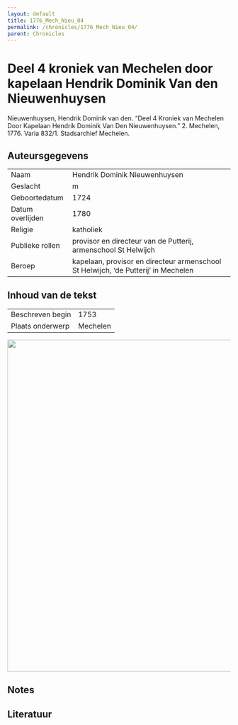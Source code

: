 ```yaml
---
layout: default
title: 1776_Mech_Nieu_04
permalink: /chronicles/1776_Mech_Nieu_04/
parent: Chronicles
--- 
```



# Deel 4 kroniek van Mechelen door kapelaan Hendrik Dominik Van den Nieuwenhuysen 

Nieuwenhuysen, Hendrik Dominik van den. “Deel 4 Kroniek van Mechelen Door Kapelaan Hendrik Dominik Van Den Nieuwenhuysen.” 2. Mechelen, 1776. Varia 832/1. Stadsarchief Mechelen. 

## Auteursgegevens 

| | | 
| --------------- | --------------- | 
| Naam | Hendrik Dominik Nieuwenhuysen | 
| Geslacht | m | 
| Geboortedatum | 1724 | 
| Datum overlijden | 1780 | 
| Religie | katholiek | 
| Publieke rollen | provisor en directeur van de Putterij, armenschool St Helwijch | 
| Beroep | kapelaan, provisor en directeur armenschool St Helwijch, ‘de Putterij’ in Mechelen | 

## Inhoud van de tekst 

| | | 
| --------------- | --------------- | 
| Beschreven begin | 1753 | 
| Plaats onderwerp | Mechelen | 

[<img src="..\..\barplots_chronicles\1776_Mech_Nieu_04.jpg" width="750"/>](..\..\barplots_chronicles\1776_Mech_Nieu_04.jpg) 

## Notes 

## Literatuur 

